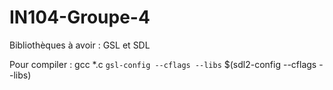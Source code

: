 # IN104-Groupe-4

Bibliothèques à avoir : GSL et SDL

Pour compiler : gcc *.c `gsl-config --cflags --libs` $(sdl2-config --cflags --libs)


